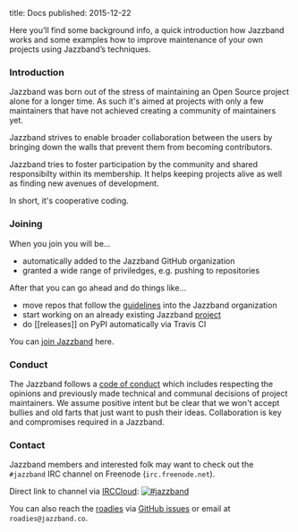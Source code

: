 title: Docs
published: 2015-12-22

Here you’ll find some background info, a quick introduction how
Jazzband works and some examples how to improve maintenance of
your own projects using Jazzband’s techniques.

### Introduction

Jazzband was born out of the stress of maintaining an Open Source project
alone for a longer time. As such it's aimed at projects with only a
few maintainers that have not achieved creating a community of maintainers
yet.

Jazzband strives to enable broader collaboration between the users by
bringing down the walls that prevent them from becoming contributors.

Jazzband tries to foster participation by the community and shared
responsibilty within its membership. It helps keeping projects alive as
well as finding new avenues of development.

In short, it's cooperative coding.

### Joining

When you join you will be...

- automatically added to the Jazzband GitHub organization
- granted a wide range of priviledges, e.g. pushing to repositories

After that you can go ahead and do things like...

- move repos that follow the [guidelines](/docs/guidelines) into the Jazzband organization
- start working on an already existing Jazzband [project](/projects)
- do [[releases]] on PyPI automatically via Travis CI

You can [join Jazzband](/join) here.

### Conduct

The Jazzband follows a [code of conduct](/docs/conduct) which includes
respecting the opinions and previously made technical and communal decisions
of project maintainers. We assume positive intent but be clear that we won't
accept bullies and old farts that just want to push their ideas. Collaboration
is key and compromises required in a Jazzband.

### Contact

Jazzband members and interested folk may want to check out the `#jazzband`
IRC channel on Freenode (`irc.freenode.net`).

Direct link to channel via [IRCCloud](https://www.irccloud.com/): [![#jazzband](https://www.irccloud.com/invite-svg?channel=%23jazzband&amp;hostname=irc.freenode.net&amp;port=6697&amp;ssl=1)](https://www.irccloud.com/invite?channel=%23jazzband&amp;hostname=irc.freenode.net&amp;port=6697&amp;ssl=1)

You can also reach the [roadies](/roadies) via
[GitHub issues](https://github.com/jazzband/roadies/issues) or email
at `roadies@jazzband.co`.
